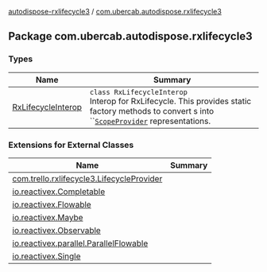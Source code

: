 [autodispose-rxlifecycle3](../index.md) / [com.ubercab.autodispose.rxlifecycle3](./index.md)

## Package com.ubercab.autodispose.rxlifecycle3

### Types

| Name | Summary |
|---|---|
| [RxLifecycleInterop](-rx-lifecycle-interop/index.md) | `class RxLifecycleInterop`<br>Interop for RxLifecycle. This provides static factory methods to convert s into ``[`ScopeProvider`](#) representations.  |

### Extensions for External Classes

| Name | Summary |
|---|---|
| [com.trello.rxlifecycle3.LifecycleProvider](com.trello.rxlifecycle3.-lifecycle-provider/index.md) |  |
| [io.reactivex.Completable](io.reactivex.-completable/index.md) |  |
| [io.reactivex.Flowable](io.reactivex.-flowable/index.md) |  |
| [io.reactivex.Maybe](io.reactivex.-maybe/index.md) |  |
| [io.reactivex.Observable](io.reactivex.-observable/index.md) |  |
| [io.reactivex.parallel.ParallelFlowable](io.reactivex.parallel.-parallel-flowable/index.md) |  |
| [io.reactivex.Single](io.reactivex.-single/index.md) |  |
